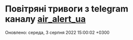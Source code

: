 # Повітряні тривоги з telegram каналу [air_alert_ua](https://t.me/air_alert_ua)

Оновлено:
середа, 3 серпня 2022 15:00:02 +0300
